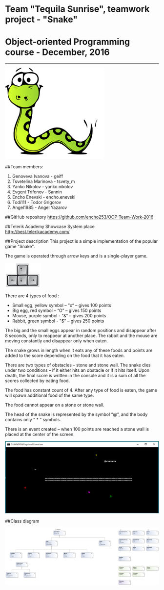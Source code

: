 # Team "Tequila Sunrise", teamwork project - "Snake"
# Object-oriented Programming course - December, 2016
----------------------------------
![SnakeLogo](./Images/SnakeLogo.png)

##Team members:

 1. Genoveva Ivanova - geiff
 2. Tsvetelina Marinova - tsvety_m
 3. Yanko Nikolov - yanko.nikolov
 4. Evgeni Trifonov - Sannin
 5. Encho Enevski - encho.enevski
 6. Todi111 - Todor Grigorov
 7. Angel1985 - Angel Yazarov

##GitHub repository
https://github.com/encho253/OOP-Team-Work-2016

##Telerik Academy Showcase System place
http://best.telerikacademy.com/

##Project description
This project is a simple implementation of the popular game "Snake".

The game is operated through arrow keys and is a single-player game.

![ArrowsKeys](./Images/ArrowsKeys.png)

There are 4 types of food :
- Small egg, yellow symbol – "o“ – gives 100 points
- Big egg, red symbol – “O” – gives 150 points
- Mouse, purple symbol - "&" – gives 200 points
- Rabbit, green symbol - "$" – gives 250 points

The big and the small eggs appear in random positions and disappear after 8 seconds, only to reappear at another place. The rabbit and the mouse are moving constantly and disappear only when eaten.

The snake grows in length when it eats any of these foods and points are added to the score depending on the food that it has eaten.

There are two types of obstacles – stone and stone wall. The snake dies under two conditions – if it either hits an obstacle or if it hits itself. Upon death, the final score is written in the console and it is a sum of all the scores collected by eating food.

The food has constant count of 4. After any type of food is eaten, the game will spawn additional food of the same type.

The food cannot appear on a stone or stone wall.

The head of the snake is represented by the symbol “@”,  and the body contains only “ * ” symbols.

There is an event created – when 100 points are reached a stone wall is placed at the center of the screen.

![ConsoleUI](./Images/ConsoleUI.png)

##Class diagram

![ClassDiagram1](./Images/ClassDiagram1.png)
